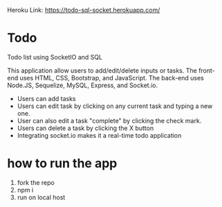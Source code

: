 Heroku Link: https://todo-sql-socket.herokuapp.com/
# Todo
Todo list using SocketIO and SQL



This application allow users to add/edit/delete inputs or tasks. 
The front-end uses HTML, CSS, Bootstrap, and JavaScript.
The back-end uses Node.JS, Sequelize, MySQL, Express, and Socket.io.

* Users can add tasks
* Users can edit task by clicking on any current task and typing a new one.
* User can also edit a task "complete" by clicking the check mark.
* Users can delete a task by clicking the X button
* Integrating socket.io makes it a real-time todo application

# how to run the app

1. fork the repo
2. npm i 
3. run on local host

